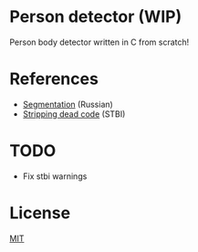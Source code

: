 # Person detector (WIP)
Person body detector written in C from scratch!

# References
- [Segmentation](https://cyberleninka.ru/article/n/segmentatsiya-v-kontekste-zadachi-obnaruzheniya-lits-na-izobrazheniyah/pdf) (Russian)
- [Stripping dead code](https://gcc.gnu.org/legacy-ml/gcc-help/2003-08/msg00128.html) (STBI)

# TODO
- Fix stbi warnings

# License
[MIT](LICENSE)
